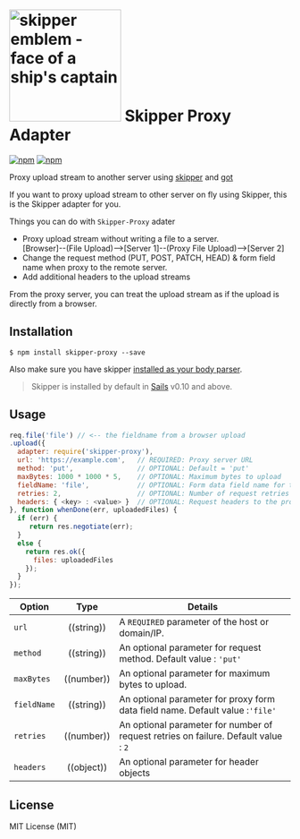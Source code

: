 # [<img title="skipper-ftp - FTP filesystem adapter for Skipper" src="http://i.imgur.com/P6gptnI.png" width="200px" alt="skipper emblem - face of a ship's captain"/>](https://github.com/JohnKimDev/skipper-proxy) Skipper Proxy Adapter
[![npm](https://img.shields.io/npm/v/skipper-proxy.svg)](https://www.npmjs.com/package/skipper-proxy)
[![npm](https://img.shields.io/npm/l/express.svg)]()

Proxy upload stream to another server using [skipper](https://github.com/balderdashy/skipper) and [got](https://github.com/sindresorhus/got)

If you want to proxy upload stream to other server on fly using Skipper, this is the Skipper adapter for you. 

Things you can do with `Skipper-Proxy` adater

* Proxy upload stream without writing a file to a server.  
[Browser]--(File Upload)-->[Server 1]--(Proxy File Upload)-->[Server 2]
* Change the request method (PUT, POST, PATCH, HEAD) & form field name when proxy to the remote server.
* Add additional headers to the upload streams 

From the proxy server, you can treat the upload stream as if the upload is directly from a browser.

## Installation

```
$ npm install skipper-proxy --save
```

Also make sure you have skipper [installed as your body parser](http://beta.sailsjs.org/#/documentation/concepts/Middleware?q=adding-or-overriding-http-middleware).

> Skipper is installed by default in [Sails](https://github.com/balderdashy/sails) v0.10 and above.


## Usage

```javascript
req.file('file') // <-- the fieldname from a browser upload
.upload({
  adapter: require('skipper-proxy'),
  url: 'https://example.com',   // REQUIRED: Proxy server URL
  method: 'put',                // OPTIONAL: Default = 'put'
  maxBytes: 1000 * 1000 * 5,    // OPTIONAL: Maximum bytes to upload
  fieldName: 'file',            // OPTIONAL: Form data field name for the proxy server. Default = 'file'
  retries: 2,                   // OPTIONAL: Number of request retries on failure. Defeault = 2
  headers: { <key> : <value> }  // OPTIONAL: Request headers to the proxy server
}, function whenDone(err, uploadedFiles) {
  if (err) {
     return res.negotiate(err); 
  }
  else {
    return res.ok({
      files: uploadedFiles
    });
  }
});
```

| Option        | Type       | Details |
|-----------    |:----------:|---------|
| `url`         | ((string)) | A `REQUIRED` parameter of the host or domain/IP.|
| `method`      | ((string)) | An optional parameter for request method. Default value : `'put'`|
| `maxBytes`    | ((number)) | An optional parameter for maximum bytes to upload.|
| `fieldName`   | ((string)) | An optional parameter for proxy form data field name. Default value :`'file'`|
| `retries`     | ((number)) | An optional parameter for number of request retries on failure. Default value : `2`|
| `headers`     | ((object)) | An optional parameter for header objects|


## License

MIT License (MIT)
